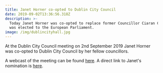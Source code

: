 ```yaml
---
title: Janet Horner co-opted to Dublin City Council
date: 2019-09-02T13:36:56.318Z
description: >-
  Today Janet Horner was co-opted to replace former Councillor Ciaran Cuffe who
  was elected to the European Parliament.
image: /img/dublincityhall.jpg
---
```

At the Dublin City Council meeting on 2nd September 2019 Janet Horner was co-opted to Dublin City Council by her fellow councillors.

A webcast of the meeting can be found [here](https://dublincity.public-i.tv/core/portal/webcast_interactive/437711).  A direct link to Janet's nomination is [here](https://dublincity.public-i.tv/core/portal/webcast_interactive/437711/start_time/2941000?force_language_code=en_GB).
